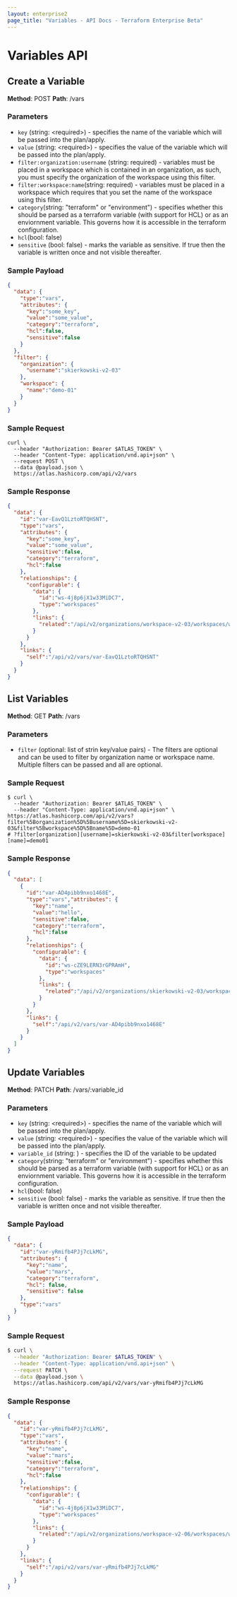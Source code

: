 ```yaml
---
layout: enterprise2
page_title: "Variables - API Docs - Terraform Enterprise Beta"
---
```


# Variables API



## Create a Variable

**Method**: POST
**Path**: /vars

### Parameters

- `key` (string: \<required\>) - specifies the name of the variable which will be passed into the plan/apply.
- `value` (string: \<required\>) - specifies the value of the variable which will be passed into the plan/apply.
- `filter:organization:username` (string: required) - variables must be placed in a workspace which is contained in an organization, as such, you must specify the organization of the workspace using this filter.
- `filter:workspace:name`(string: required) - variables must be placed in a workspace which requires that you set the name of the workspace using this filter.
- `category`(string: "terraform" or "environment") - specifies whether this should be parsed as a terraform variable (with support for HCL) or as an enviornment variable. This governs how it is accessible in the terraform configuration.
- `hcl`(bool: false)
- `sensitive` (bool: false) - marks the variable as sensitive. If true then the variable is written once and not visible thereafter.

### Sample Payload

```json
{
  "data": {
    "type":"vars",
    "attributes": {
      "key":"some_key",
      "value":"some_value",
      "category":"terraform",
      "hcl":false,
      "sensitive":false
    }
  },
  "filter": {
    "organization": {
      "username":"skierkowski-v2-03"
    },
    "workspace": {
      "name":"demo-01"
    }
  }
}
```

### Sample Request

```shell
curl \
  --header "Authorization: Bearer $ATLAS_TOKEN" \
  --header "Content-Type: application/vnd.api+json" \
  --request POST \
  --data @payload.json \
  https://atlas.hashicorp.com/api/v2/vars
```

### Sample Response

```json
{
  "data": {
    "id":"var-EavQ1LztoRTQHSNT",
    "type":"vars",
    "attributes": {
      "key":"some_key",
      "value":"some_value",
      "sensitive":false,
      "category":"terraform",
      "hcl":false
    },
    "relationships": {
      "configurable": {
        "data": {
          "id":"ws-4j8p6jX1w33MiDC7",
          "type":"workspaces"
        },
        "links": {
          "related":"/api/v2/organizations/workspace-v2-03/workspaces/workspace-v2-03"
        }
      }
    },
    "links": {
      "self":"/api/v2/vars/var-EavQ1LztoRTQHSNT"
    }
  }
}
```

## List Variables

**Method**: GET
**Path**: /vars

### Parameters

- `filter` (optional: list of strin key/value pairs) - The filters are optional and can be used to filter by organization name or workspace name. Multiple filters can be passed and all are optional.

### Sample Request

```shell
$ curl \
  --header "Authorization: Bearer $ATLAS_TOKEN" \
  --header "Content-Type: application/vnd.api+json" \
https://atlas.hashicorp.com/api/v2/vars?filter%5Borganization%5D%5Busername%5D=skierkowski-v2-03&filter%5Bworkspace%5D%5Bname%5D=demo-01
# ?filter[organization][username]=skierkowski-v2-03&filter[workspace][name]=demo01
```

### Sample Response

```json
{
  "data": [
    {
      "id":"var-AD4pibb9nxo1468E",
      "type":"vars","attributes": {
        "key":"name",
        "value":"hello",
        "sensitive":false,
        "category":"terraform",
        "hcl":false
      },
      "relationships": {
        "configurable": {
          "data": {
            "id":"ws-cZE9LERN3rGPRAmH",
            "type":"workspaces"
          },
          "links": {
            "related":"/api/v2/organizations/skierkowski-v2-03/workspaces/demo-01"
          }
        }
      },
      "links": {
        "self":"/api/v2/vars/var-AD4pibb9nxo1468E"
      }
    }
  ]
}
```

##

## Update Variables

**Method**: PATCH
**Path**: /vars/:variable_id

### Parameters

- `key` (string: \<required\>) - specifies the name of the variable which will be passed into the plan/apply.
- `value` (string: \<required\>) - specifies the value of the variable which will be passed into the plan/apply.
- `variable_id` (string: <required>) - specifies the ID of the variable to be updated
- `category`(string: "terraform" or "environment") - specifies whether this should be parsed as a terraform variable (with support for HCL) or as an enviornment variable. This governs how it is accessible in the terraform configuration.
- `hcl`(bool: false)
- `sensitive` (bool: false) - marks the variable as sensitive. If true then the variable is written once and not visible thereafter.

### Sample Payload

```json
{
  "data": {
    "id":"var-yRmifb4PJj7cLkMG",
    "attributes": {
      "key":"name",
      "value":"mars",
      "category":"terraform",
      "hcl": false,
      "sensitive": false
    },
    "type":"vars"
  }
}
```

### Sample Request

```bash
$ curl \
  --header "Authorization: Bearer $ATLAS_TOKEN" \
  --header "Content-Type: application/vnd.api+json" \
  --request PATCH \
  --data @payload.json \
  https://atlas.hashicorp.com/api/v2/vars/var-yRmifb4PJj7cLkMG
```

### Sample Response

```json
{
  "data": {
    "id":"var-yRmifb4PJj7cLkMG",
    "type":"vars",
    "attributes": {
      "key":"name",
      "value":"mars",
      "sensitive":false,
      "category":"terraform",
      "hcl":false
    },
    "relationships": {
      "configurable": {
        "data": {
          "id":"ws-4j8p6jX1w33MiDC7",
          "type":"workspaces"
        },
        "links": {
          "related":"/api/v2/organizations/workspace-v2-06/workspaces/workspace-v2-06"
        }
      }
    },
    "links": {
      "self":"/api/v2/vars/var-yRmifb4PJj7cLkMG"
    }
  }
}
```

##